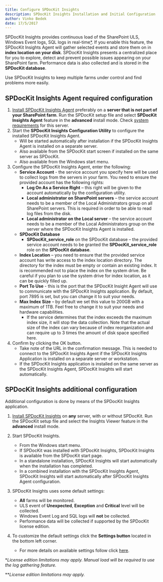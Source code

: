 ```yaml
---
title: Configure SPDocKit Insights
description: SPDocKit Insights Installation and Initial Configuration
author: Vinko Bedek
date: 17/5/2017
---
```

<!--
TODO: 
1. footnotes, do we need them here? But i would still like to mention somewhere in this document that there are some limitations
-->
SPDocKit Insights provides continuous load of the SharePoint ULS, Windows Event logs, SQL logs in real-time[*](#realTime). If you enable this feature, the SPDocKit Insights Agent will gather selected events and store them on in __index location on your disk__. SPDocKit Insights presents a centralized place for you to explore, detect and prevent possible issues appearing on your SharePoint farm. Performance data is also collected and is stored in the __SPDocKit database__.

Use SPDocKit Insights to keep multiple farms under control and find problems more easily.

## SPDocKit Insights Agent required configuration
1. [Install SPDocKit Insights Agent](#internal/installation/installation-guide/) preferably on a **server that is not part of your SharePoint farm**. Run the SPDocKit setup file and select **SPDocKit Insights Agent** feature in the **advanced** install mode. Check [system requirements](#internal/requirements/system-requirements/) for this server.
2. Start the **SPDocKit Insights Configuration Utility** to configure the installed SPDocKit Insights Agent.
    - Will be started automatically after installation if the SPDocKit Insights Agent is installed on a separate server.
    - Also available from the SPDocKit start screen if installed on the same server as SPDocKit.
    - Also available from the Windows start menu.
3. Configure the SPDocKit Insights Agent, enter the following:
    - **Service Account** - the service account you specify here will be used to collect logs from the servers in your farm. You need to ensure the provided account has the following rights:
        - **Log On As a Service Right** – this right will be given to the account automatically by the configuration utility.
        - **Local administrator on SharePoint servers** – the service account needs to be a member of the Local Administrators group on all SharePoint servers. This is required in order to be able to read log files from the disk.
        - **Local administrator on the Local server** – the service account needs to be a member of the Local Administrators group on the server where the SPDocKit Insights Agent is installed.
    - **SPDocKit Database** 
        - **SPDocKit\_service\_role** on the SPDocKit database – the provided service account needs to be granted the **SPDocKit\_service\_role** role on the **SPDocKit database**.
    - **Index Location** – you need to ensure that the provided service account has write access to the index location directory. The directory for the index must be empty or contain an existing index.  It is recommended not to place the index on the system drive. Be careful if you plan to use the system drive for index location, as it can be quickly filled up.
    - **Port To Use** - this is the port that the SPDocKit Insight Agent will use to communicate with the SPDocKit Insights application. By default, port 7895 is set, but you can change it to suit your needs.
    - **Max Index Size** – by default we set this value to 200GB with a maximum of 1TB. Feel free to change it to suit your needs and hardware capabilities.
        - If the service determines that the index exceeds the maximum index size, it will stop the data collection. Note that the actual size of the index can vary because of index reorganization and can require up to 3 times the amount of disk space specified here.
4. Confirm by clicking the OK button.
    - Take note of the URL in the confirmation message. This is needed to connect to the SPDocKit Insights Agent if the SPDocKit Insights Application is installed on a separate server or workstation.
    - If the SPDocKit Insights application is installed on the same server as the SPDocKit Insights Agent, SPDocKit Insights will start automatically.

## SPDocKit Insights additional configuration
Additional configuration is done by means of the SPDocKit Insights application.

1. [Install SPDocKit Insights](#internal/installation/installation-guide/) on **any** server, with or without SPDocKit. Run the SPDocKit setup file and select the Insights Viewer feature in the **advanced** install mode.
2. Start SPDocKit Insights.
    - From the Windows start menu.
    - If SPDocKit was installed with SPDocKit Insights, SPDocKit Insights is available from the SPDocKit start page.
    - In a standalone installation, SPDocKit Insights will start automatically when the installation has completed.
    - In a combined installation with the SPDocKit Insights Agent, SPDocKit Insights will start automatically after SPDocKit Insights Agent configuration.
3. SPDocKit Insights uses some default settings: 
    - **All** farms will be monitored.
    - ULS event of **Unexpected**, **Exception** and **Critical** level will be collected.
    - Windows Event Log and SQL logs will **not** be collected.
    - Performance data will be collected if supported by the SPDocKit license edition.

4. To customize the default settings click the **Settings button** located in the bottom left corner. 
    - For more details on available settings follow click [here](#internal/spdockit-insights/customize-settings/).

<a name="realTime"></a>*_License edition limitations may apply. Manual load will be required to use the log gathering feature._

<a name="realTime2"></a>**_License edition limitations may apply._


